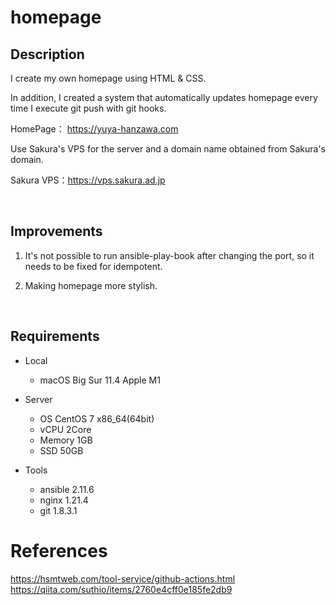 # homepage 

## Description

I create my own homepage using HTML & CSS.

In addition, I created a system that automatically updates homepage every time I execute git push with git hooks.

HomePage： https://yuya-hanzawa.com

Use Sakura's VPS for the server and a domain name obtained from Sakura's domain.

Sakura VPS：https://vps.sakura.ad.jp

</br>

## Improvements
1. It's not possible to run ansible-play-book after changing the port, so it needs to be fixed for idempotent.

2. Making homepage more stylish.

</br>

## Requirements
- Local
  - macOS Big Sur 11.4 Apple M1

- Server  
  - OS CentOS 7 x86_64(64bit)  
  - vCPU 2Core  
  - Memory 1GB  
  - SSD 50GB  

- Tools
  - ansible 2.11.6
  - nginx 1.21.4
  - git 1.8.3.1

# References
https://hsmtweb.com/tool-service/github-actions.html
https://qiita.com/suthio/items/2760e4cff0e185fe2db9
